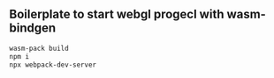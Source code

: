 ## Boilerplate to start webgl progecl with wasm-bindgen
```bash
wasm-pack build
npm i
npx webpack-dev-server
```
